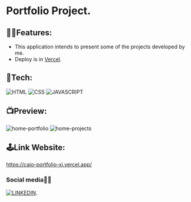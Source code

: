 <h1>Portfolio Project.</h1>

<h2>🐱‍👤Features:</h2>

- This application intends to present some of the projects developed by me.
- Deploy is in [Vercel](https://vercel.com).

<h2>🤖Tech:</h2>

![HTML](https://img.shields.io/badge/-HTML-05122A?style=flat&color=blue&logo=HTML5)
![CSS](https://img.shields.io/badge/-CSS-05122A?style=flat&color=blue&logo=CSS3)
![JAVASCRIPT](https://img.shields.io/badge/-javaScript-05122A?style=flat&color=blueviolet&logo=JAVASCRIPT)

<h2>📺Preview:</h2>

![home-portfolio](https://user-images.githubusercontent.com/99665225/220182222-626c2e12-fd62-4413-ab2b-7da7051eccee.png)
![home-projects](https://user-images.githubusercontent.com/99665225/220182707-79a1613d-c833-4542-a002-fc09dfc742c5.png)

<h2>🕹Link Website:</h2>

https://caio-portfolio-xi.vercel.app/

<h3>Social media🐱‍🏍</h3>

[![LINKEDIN](https://img.shields.io/badge/-Linkedin-05122A?style=flat&color=ff69b4&logo=linkedin)](https://www.linkedin.com/in/caio-esp%C3%ADndola/).

